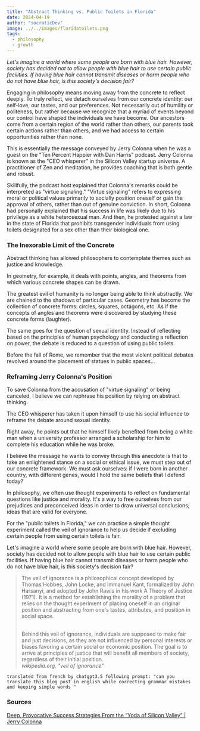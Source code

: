 ```yaml
---
title: "Abstract Thinking vs. Public Toilets in Florida"
date: 2024-04-19
author: "socraticDev"
image: ../../images/floridatoilets.png
tags:
  - philosophy
  - growth
---
```


_Let's imagine a world where some people are born with blue hair. However, society has decided not to allow people with blue hair to use certain public facilities. If having blue hair cannot transmit diseases or harm people who do not have blue hair, is this society's decision fair?_

Engaging in philosophy means moving away from the concrete to reflect deeply. To truly reflect, we detach ourselves from our concrete identity: our self-love, our tastes, and our preferences. Not necessarily out of humility or politeness, but rather because we recognize that a myriad of events beyond our control have shaped the individuals we have become. Our ancestors come from a certain region of the world rather than others, our parents took certain actions rather than others, and we had access to certain opportunities rather than none.

This is essentially the message conveyed by Jerry Colonna when he was a guest on the "Ten Percent Happier with Dan Harris" podcast. Jerry Colonna is known as the "CEO whisperer" in the Silicon Valley startup universe. A practitioner of Zen and meditation, he provides coaching that is both gentle and robust.

Skillfully, the podcast host explained that Colonna's remarks could be interpreted as "virtue signaling." "Virtue signaling" refers to expressing moral or political values primarily to socially position oneself or gain the approval of others, rather than out of genuine conviction. In short, Colonna had personally explained that his success in life was likely due to his privilege as a white heterosexual man. And then, he protested against a law in the state of Florida that prohibits transgender individuals from using toilets designated for a sex other than their biological one.

### The Inexorable Limit of the Concrete

Abstract thinking has allowed philosophers to contemplate themes such as justice and knowledge.

In geometry, for example, it deals with points, angles, and theorems from which various concrete shapes can be drawn.

The greatest evil of humanity is no longer being able to think abstractly. We are chained to the shadows of particular cases. Geometry has become the collection of concrete forms: circles, squares, octagons, etc. As if the concepts of angles and theorems were discovered by studying these concrete forms (laughter).

The same goes for the question of sexual identity. Instead of reflecting based on the principles of human psychology and conducting a reflection on power, the debate is reduced to a question of using public toilets.

Before the fall of Rome, we remember that the most violent political debates revolved around the placement of statues in public spaces...

### Reframing Jerry Colonna's Position

To save Colonna from the accusation of "virtue signaling" or being canceled, I believe we can rephrase his position by relying on abstract thinking.

The CEO whisperer has taken it upon himself to use his social influence to reframe the debate around sexual identity.

Right away, he points out that he himself likely benefited from being a white man when a university professor arranged a scholarship for him to complete his education while he was broke.

I believe the message he wants to convey through this anecdote is that to take an enlightened stance on a social or ethical issue, we must step out of our concrete framework. We must ask ourselves: if I were born in another country, with different genes, would I hold the same beliefs that I defend today?

In philosophy, we often use thought experiments to reflect on fundamental questions like justice and morality. It's a way to free ourselves from our prejudices and preconceived ideas in order to draw universal conclusions; ideas that are valid for everyone.

For the "public toilets in Florida," we can practice a simple thought experiment called the veil of ignorance to help us decide if excluding certain people from using certain toilets is fair.

Let's imagine a world where some people are born with blue hair. However, society has decided not to allow people with blue hair to use certain public facilities. If having blue hair cannot transmit diseases or harm people who do not have blue hair, is this society's decision fair?

> The veil of ignorance is a philosophical concept developed by Thomas Hobbes, John Locke, and Immanuel Kant, formalized by John Harsanyi, and adopted by John Rawls in his work A Theory of Justice (1971). It is a method for establishing the morality of a problem that relies on the thought experiment of placing oneself in an original position and abstracting from one's tastes, attributes, and position in social space.
>
><br/>
> Behind this veil of ignorance, individuals are supposed to make fair and just decisions, as they are not influenced by personal interests or biases favoring a certain social or economic position. The goal is to arrive at principles of justice that will benefit all members of society, regardless of their initial position.
><br/>
> <cite>wikipedia.org, "veil of ignorance"</cite>

`translated from french by chatgpt3.5 following prompt: "can you translate this blog post in english while correcting grammar mistakes and keeping simple words "`

### Sources

[Deep, Provocative Success Strategies From the “Yoda of Silicon Valley” | Jerry Colonna](https://www.youtube.com/watch?v=ll0v3yHMTAk)